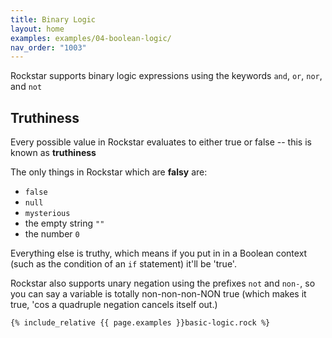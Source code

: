 ```yaml
---
title: Binary Logic
layout: home
examples: examples/04-boolean-logic/
nav_order: "1003"
---
```

Rockstar supports binary logic expressions using the keywords `and`, `or`, `nor`, and `not`
## Truthiness

Every possible value in Rockstar evaluates to either true or false -- this is known as **truthiness**

The only things in Rockstar which are **falsy** are:

* `false`
* `null`
* `mysterious`
* the empty string `""`
* the number `0`

Everything else is truthy, which means if you put in in a Boolean context (such as the condition of an `if` statement) it'll be 'true'.

Rockstar also supports unary negation using the prefixes `not` and `non-`, so you can say a variable is totally non-non-non-NON true (which makes it true, 'cos a quadruple negation cancels itself out.)

```rockstar
{% include_relative {{ page.examples }}basic-logic.rock %}
```



